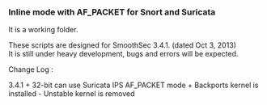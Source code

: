<h3>Inline mode with AF_PACKET for Snort and Suricata</h3>

It is a working folder.

These scripts are designed for SmoothSec 3.4.1. (dated Oct 3, 2013)  
It is still under heavy development, bugs and errors will be expected. 

Change Log :

3.4.1 + 32-bit can use Suricata IPS AF_PACKET mode
      + Backports kernel is installed
      - Unstable kernel is removed
